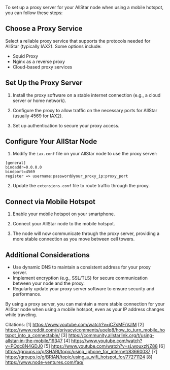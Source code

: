 To set up a proxy server for your AllStar node when using a mobile hotspot, you can follow these steps:

## Choose a Proxy Service

Select a reliable proxy service that supports the protocols needed for AllStar (typically IAX2). Some options include:

- Squid Proxy
- Nginx as a reverse proxy
- Cloud-based proxy services

## Set Up the Proxy Server

1. Install the proxy software on a stable internet connection (e.g., a cloud server or home network).

2. Configure the proxy to allow traffic on the necessary ports for AllStar (usually 4569 for IAX2).

3. Set up authentication to secure your proxy access.

## Configure Your AllStar Node

1. Modify the `iax.conf` file on your AllStar node to use the proxy server:

```
[general]
bindaddr=0.0.0.0
bindport=4569
register => username:password@your_proxy_ip:proxy_port
```

2. Update the `extensions.conf` file to route traffic through the proxy.

## Connect via Mobile Hotspot

1. Enable your mobile hotspot on your smartphone.

2. Connect your AllStar node to the mobile hotspot.

3. The node will now communicate through the proxy server, providing a more stable connection as you move between cell towers.

## Additional Considerations

- Use dynamic DNS to maintain a consistent address for your proxy server.
- Implement encryption (e.g., SSL/TLS) for secure communication between your node and the proxy.
- Regularly update your proxy server software to ensure security and performance.

By using a proxy server, you can maintain a more stable connection for your AllStar node when using a mobile hotspot, even as your IP address changes while traveling.

Citations:
[1] https://www.youtube.com/watch?v=iCZsMFrVJlM
[2] https://www.reddit.com/r/privacy/comments/uoelq8/how_to_turn_mobile_hotspot_into_a_connectable/
[3] https://community.allstarlink.org/t/using-allstar-in-the-mobile/19347
[4] https://www.youtube.com/watch?v=PQdc8N4GDJ0
[5] https://www.youtube.com/watch?v=sLwouxzNZ88
[6] https://groups.io/g/SHARI/topic/using_iphone_for_internet/83660037
[7] https://groups.io/g/BRIAN/topic/using_a_wifi_hotspot_for/77271124
[8] https://www.node-ventures.com/faq/
